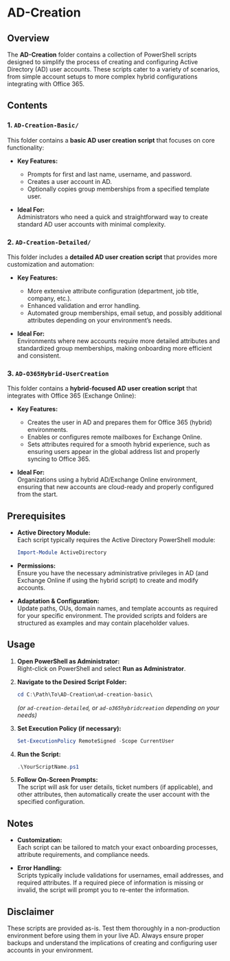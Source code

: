 # AD-Creation
## Overview

The **AD-Creation** folder contains a collection of PowerShell scripts designed to simplify the process of creating and configuring Active Directory (AD) user accounts. These scripts cater to a variety of scenarios, from simple account setups to more complex hybrid configurations integrating with Office 365.

## Contents

### 1. `AD-Creation-Basic/`
This folder contains a **basic AD user creation script** that focuses on core functionality:

- **Key Features:**
  - Prompts for first and last name, username, and password.
  - Creates a user account in AD.
  - Optionally copies group memberships from a specified template user.
  
- **Ideal For:**  
  Administrators who need a quick and straightforward way to create standard AD user accounts with minimal complexity.

### 2. `AD-Creation-Detailed/`
This folder includes a **detailed AD user creation script** that provides more customization and automation:

- **Key Features:**
  - More extensive attribute configuration (department, job title, company, etc.).
  - Enhanced validation and error handling.
  - Automated group memberships, email setup, and possibly additional attributes depending on your environment’s needs.
  
- **Ideal For:**  
  Environments where new accounts require more detailed attributes and standardized group memberships, making onboarding more efficient and consistent.

### 3. `AD-O365Hybrid-UserCreation`
This folder contains a **hybrid-focused AD user creation script** that integrates with Office 365 (Exchange Online):

- **Key Features:**
  - Creates the user in AD and prepares them for Office 365 (hybrid) environments.
  - Enables or configures remote mailboxes for Exchange Online.
  - Sets attributes required for a smooth hybrid experience, such as ensuring users appear in the global address list and properly syncing to Office 365.
  
- **Ideal For:**  
  Organizations using a hybrid AD/Exchange Online environment, ensuring that new accounts are cloud-ready and properly configured from the start.

## Prerequisites

- **Active Directory Module:**  
  Each script typically requires the Active Directory PowerShell module:
  ```powershell
  Import-Module ActiveDirectory
  ```

- **Permissions:**  
  Ensure you have the necessary administrative privileges in AD (and Exchange Online if using the hybrid script) to create and modify accounts.

- **Adaptation & Configuration:**  
  Update paths, OUs, domain names, and template accounts as required for your specific environment. The provided scripts and folders are structured as examples and may contain placeholder values.

## Usage

1. **Open PowerShell as Administrator:**  
   Right-click on PowerShell and select **Run as Administrator**.

2. **Navigate to the Desired Script Folder:**  
   ```powershell
   cd C:\Path\To\AD-Creation\ad-creation-basic\
   ```
   *(or `ad-creation-detailed`, or `ad-o365hybridcreation` depending on your needs)*

3. **Set Execution Policy (if necessary):**  
   ```powershell
   Set-ExecutionPolicy RemoteSigned -Scope CurrentUser
   ```

4. **Run the Script:**
   ```powershell
   .\YourScriptName.ps1
   ```

5. **Follow On-Screen Prompts:**  
   The script will ask for user details, ticket numbers (if applicable), and other attributes, then automatically create the user account with the specified configuration.

## Notes

- **Customization:**  
  Each script can be tailored to match your exact onboarding processes, attribute requirements, and compliance needs.

- **Error Handling:**  
  Scripts typically include validations for usernames, email addresses, and required attributes. If a required piece of information is missing or invalid, the script will prompt you to re-enter the information.

## Disclaimer

These scripts are provided as-is. Test them thoroughly in a non-production environment before using them in your live AD. Always ensure proper backups and understand the implications of creating and configuring user accounts in your environment.
```